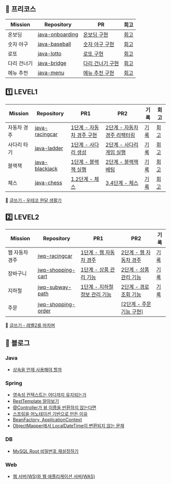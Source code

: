 ## 🍏 프리코스

| Mission | Repository                                                      | PR                                                                          | 회고                                     |
|---------|-----------------------------------------------------------------|-----------------------------------------------------------------------------|----------------------------------------|
| 온보딩     | [java-onboarding](https://github.com/woo-chang/java-onboarding) | [온보딩 구현](https://github.com/woowacourse-precourse/java-onboarding/pull/373) | [회고](https://woo-chang.tistory.com/49) |
| 숫자 야구   | [java-baseball](https://github.com/woo-chang/java-baseball)     | [숫자 야구 구현](https://github.com/woowacourse-precourse/java-baseball/pull/389) | [회고](https://woo-chang.tistory.com/50) |
| 로또      | [java-lotto](https://github.com/woo-chang/java-lotto)           | [로또 구현](https://github.com/woowacourse-precourse/java-lotto/pull/158)       | [회고](https://woo-chang.tistory.com/51) |
| 다리 건너기  | [java-bridge](https://github.com/woo-chang/java-bridge)         | [다리 건너기 구현](https://github.com/woowacourse-precourse/java-bridge/pull/466)  | [회고](https://woo-chang.tistory.com/52) |
| 메뉴 추천   | [java-menu](https://github.com/woo-chang/java-menu)             | [메뉴 추천 구현](https://github.com/woowacourse-precourse/java-menu/pull/155)     | [회고](https://woo-chang.tistory.com/61) |

## 1️⃣ LEVEL1

| Mission | Repository                                                    | PR1                                                                       | PR2                                                                         | 기록                                                                | 회고                                     |
|---------|---------------------------------------------------------------|---------------------------------------------------------------------------|-----------------------------------------------------------------------------|-------------------------------------------------------------------|----------------------------------------|
| 자동차 경주  | [java-racingcar](https://github.com/woo-chang/java-racingcar) | [1단계 - 자동차 경주 구현](https://github.com/woowacourse/java-racingcar/pull/504) | [2단계 - 자동차 경주 리팩터링](https://github.com/woowacourse/java-racingcar/pull/567) | [기록](https://github.com/woo-chang/WIL/tree/main/LEVEL1/racingcar) | [회고](https://woo-chang.tistory.com/63) |
| 사다리 타기  | [java-ladder](https://github.com/woo-chang/java-ladder)       | [1단계 - 사다리 생성](https://github.com/woowacourse/java-ladder/pull/70)        | [2단계 - 사다리 게임 실행](https://github.com/woowacourse/java-ladder/pull/205)      | [기록](https://github.com/woo-chang/WIL/tree/main/LEVEL1/ladder)    | [회고](https://woo-chang.tistory.com/64) |
| 블랙잭     | [java-blackjack](https://github.com/woo-chang/java-blackjack) | [1단계 - 블랙잭 실행](https://github.com/woowacourse/java-blackjack/pull/443)    | [2단계 - 블랙잭 베팅](https://github.com/woowacourse/java-blackjack/pull/494)      | [기록](https://github.com/woo-chang/WIL/tree/main/LEVEL1/blackjack) | [회고](https://woo-chang.tistory.com/68) |
| 체스      | [java-chess](https://github.com/woo-chang/java-chess)         | [1,2단계 - 체스](https://github.com/woowacourse/java-chess/pull/488)          | [3,4단계 - 체스](https://github.com/woowacourse/java-chess/pull/548)            | [기록](https://github.com/woo-chang/WIL/tree/main/LEVEL1/chess)     | [회고](https://woo-chang.tistory.com/69) |

🦋 [글쓰기 - 우테코 한달 생활기](https://github.com/woo-chang/woowa-writing-5/blob/main/README.md)

## 2️⃣ LEVEL2

| Mission  | Repository                                                            | PR1                                                                          | PR2                                                                           | 기록                                                                   |
|----------|-----------------------------------------------------------------------|------------------------------------------------------------------------------|-------------------------------------------------------------------------------|----------------------------------------------------------------------|
| 웹 자동차 경주 | [jwp-racingcar](https://github.com/woo-chang/jwp-racingcar)           | [1단계 - 웹 자동차 경주](https://github.com/woowacourse/jwp-racingcar/pull/45)       | [2단계 - 웹 자동차 경주](https://github.com/woowacourse/jwp-racingcar/pull/168)       | [기록](https://github.com/woo-chang/WIL/tree/main/LEVEL2/racingcar)    |
| 장바구니     | [jwp-shopping-cart](https://github.com/woo-chang/jwp-shopping-cart)   | [1단계 - 상품 관리 기능](https://github.com/woowacourse/jwp-shopping-cart/pull/221)  | [2단계 - 상품 관리 기능](https://github.com/woowacourse/jwp-shopping-cart/pull/272)   | [기록](https://github.com/woo-chang/WIL/tree/main/LEVEL2/shoppingcart) |
| 지하철      | [jwp-subway-path](https://github.com/woo-chang/jwp-subway-path)       | [1단계 - 지하철 정보 관리 기능](https://github.com/woowacourse/jwp-subway-path/pull/14) | [2단계 - 경로 조회 기능](https://github.com/woowacourse/jwp-subway-path/pull/130)     | [기록](https://github.com/woo-chang/WIL/tree/main/LEVEL2/subwaypath)   |
| 주문       | [jwp-shopping-order](https://github.com/woo-chang/jwp-shopping-order) |                                                                              | [[2단계 - 주문 기능 구현]](https://github.com/woowacourse/jwp-shopping-order/pull/28) |                                                                      |

🦋 [글쓰기 - 레벨2를 마치며](https://github.com/woo-chang/woowa-writing-5/blob/main/level2.md)

## 📝 블로그

### Java

- [상속을 언제 사용해야 할까](https://woo-chang.tistory.com/67)

### Spring

- [영속성 컨텍스트는 어디까지 유지되는가](https://woo-chang.tistory.com/65)
- [RestTemplate 알아보기](https://woo-chang.tistory.com/71)
- [@Controller가 뷰 이름을 반환하지 않는다면](https://woo-chang.tistory.com/72)
- [스프링을 어노테이션 기반으로 만든 이유](https://woo-chang.tistory.com/73)
- [BeanFactory, ApplicationContext](https://woo-chang.tistory.com/74)
- [ObjectMapper에서 LocalDateTime이 변환되지 않는 문제](https://woo-chang.tistory.com/75)

### DB

- [MySQL Root 비밀번호 재설정하기](https://woo-chang.tistory.com/66)

### Web

- [웹 서버(WS)와 웹 애플리케이션 서버(WAS)](https://woo-chang.tistory.com/70)
